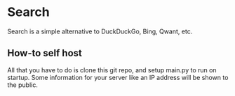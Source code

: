 # Search

Search is a simple alternative to DuckDuckGo, Bing, Qwant, etc.

## How-to self host

All that you have to do is clone this git repo, and setup main.py to run on startup. Some information for your server like an IP address will be shown to the public.

